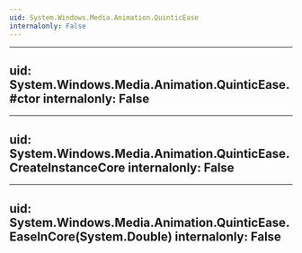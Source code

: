 ```yaml
---
uid: System.Windows.Media.Animation.QuinticEase
internalonly: False
---
```


---
uid: System.Windows.Media.Animation.QuinticEase.#ctor
internalonly: False
---

---
uid: System.Windows.Media.Animation.QuinticEase.CreateInstanceCore
internalonly: False
---

---
uid: System.Windows.Media.Animation.QuinticEase.EaseInCore(System.Double)
internalonly: False
---
